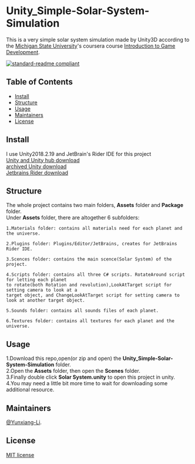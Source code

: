 # Unity_Simple-Solar-System-Simulation

This is a very simple solar system simulation made by Unity3D according to the [Michigan State University](https://msu.edu/)'s coursera course [Introduction to Game Development](https://www-cloudfront-alias.coursera.org/learn/game-development/home/welcome).

[![standard-readme compliant](https://img.shields.io/badge/readme%20style-standard-brightgreen.svg?style=flat-square)](https://github.com/RichardLitt/standard-readme)
## Table of Contents

- [Install](#install)
- [Structure](#Structure)
- [Usage](#usage)
- [Maintainers](#Maintainers)
- [License](#license)


## Install

I use Unity2018.2.19 and JetBrain's Rider IDE for this project<br>
[Unity and Unity hub download](https://unity3d.com/get-unity/download)<br>
[archived Unity download ](https://unity3d.com/get-unity/download/archive)<br>
[Jetbrains Rider download](https://www.jetbrains.com/rider/download/#section=windows)

## Structure

The whole project contains two main folders, **Assets** folder and **Package** folder.<br>
Under **Assets** folder, there are altogether 6 subfolders:
```
1.Materials folder: contains all materials need for each planet and the universe.

2.Plugins folder: Plugins/Editor/JetBrains, creates for JetBrains Rider IDE.

3.Scences folder: contains the main scence(Solar System) of the project.

4.Scripts folder: contains all three C# scripts. RotateAround script for letting each planet
to rotate(both Rotation and revolution),LookAtTarget script for setting camera to look at a 
target object, and ChangeLookAtTarget script for setting camera to look at another target object.

5.Sounds folder: contains all sounds files of each planet.

6.Textures folder: contains all textures for each planet and the universe.
```


## Usage

1.Download this repo,open(or zip and open) the **Unity_Simple-Solar-System-Simulation** folder.<br>
2.Open the **Assets** folder, then open the **Scenes** folder.<br>
3.Finally double click **Solar System.unity** to open this project in unity.<br>
4.You may need a little bit more time to wait for downloading some additional resource.

## Maintainers

[@Yunxiang-Li](https://github.com/Yunxiang-Li).

## License

[MIT license](https://github.com/Yunxiang-Li/CS61B/blob/master/LICENSE)
